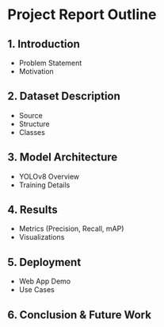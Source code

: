 # Project Report Outline

## 1. Introduction
- Problem Statement
- Motivation

## 2. Dataset Description
- Source
- Structure
- Classes

## 3. Model Architecture
- YOLOv8 Overview
- Training Details

## 4. Results
- Metrics (Precision, Recall, mAP)
- Visualizations

## 5. Deployment
- Web App Demo
- Use Cases

## 6. Conclusion & Future Work